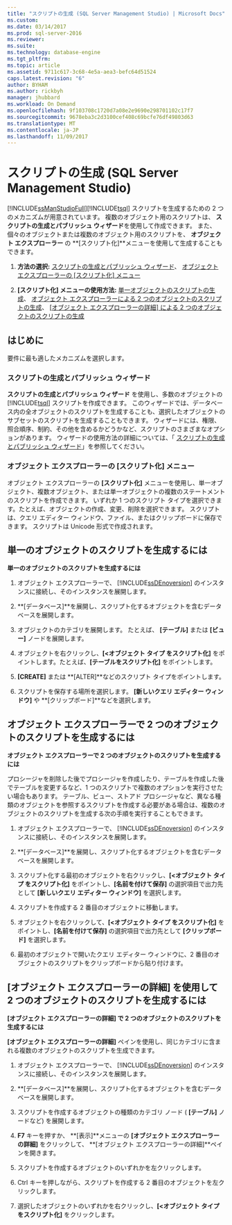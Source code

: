 ```yaml
---
title: "スクリプトの生成 (SQL Server Management Studio) | Microsoft Docs"
ms.custom: 
ms.date: 03/14/2017
ms.prod: sql-server-2016
ms.reviewer: 
ms.suite: 
ms.technology: database-engine
ms.tgt_pltfrm: 
ms.topic: article
ms.assetid: 9711c617-3c68-4e5a-aea3-befc64d51524
caps.latest.revision: "6"
author: BYHAM
ms.author: rickbyh
manager: jhubbard
ms.workload: On Demand
ms.openlocfilehash: 9f103708c1720d7a08e2e9690e298701102c17f7
ms.sourcegitcommit: 9678eba3c2d3100cef408c69bcfe76df49803d63
ms.translationtype: MT
ms.contentlocale: ja-JP
ms.lasthandoff: 11/09/2017
---
```

# <a name="generate-scripts-sql-server-management-studio"></a>スクリプトの生成 (SQL Server Management Studio)
  [!INCLUDE[ssManStudioFull](../../includes/ssmanstudiofull-md.md)][!INCLUDE[tsql](../../includes/tsql-md.md)] スクリプトを生成するための 2 つのメカニズムが用意されています。 複数のオブジェクト用のスクリプトは、 **スクリプトの生成とパブリッシュ ウィザード**を使用して作成できます。 また、個々のオブジェクトまたは複数のオブジェクト用のスクリプトを、 **オブジェクト エクスプローラー** の **[スクリプト化]**メニューを使用して生成することもできます。  
  
1.  **方法の選択:**  [スクリプトの生成とパブリッシュ ウィザード](#GenPubScriptWiz)、 [オブジェクト エクスプローラーの [スクリプト化] メニュー](#OEScriptAsMenu)  
  
2.  **[スクリプト化] メニューの使用方法:**  [単一オブジェクトのスクリプトの生成](#ScriptSingleObject)、 [オブジェクト エクスプローラーによる 2 つのオブジェクトのスクリプトの生成](#ScriptTwoObjectsOE)、 [[オブジェクト エクスプローラーの詳細] による 2 つのオブジェクトのスクリプトの生成](#ScriptTwoObjectsOED)  
  
## <a name="before-you-begin"></a>はじめに  
 要件に最も適したメカニズムを選択します。  
  
###  <a name="GenPubScriptWiz"></a> スクリプトの生成とパブリッシュ ウィザード  
 **スクリプトの生成とパブリッシュ ウィザード** を使用し、多数のオブジェクトの [!INCLUDE[tsql](../../includes/tsql-md.md)] スクリプトを作成できます。 このウィザードでは、データベース内の全オブジェクトのスクリプトを生成することも、選択したオブジェクトのサブセットのスクリプトを生成することもできます。 ウィザードには、権限、照合順序、制約、その他を含めるかどうかなど、スクリプトのさまざまなオプションがあります。 ウィザードの使用方法の詳細については、「 [スクリプトの生成とパブリッシュ ウィザード](../../relational-databases/scripting/generate-and-publish-scripts-wizard.md)」を参照してください。  
  
###  <a name="OEScriptAsMenu"></a> オブジェクト エクスプローラーの [スクリプト化] メニュー  
 オブジェクト エクスプローラーの **[スクリプト化]** メニューを使用し、単一オブジェクト、複数オブジェクト、または単一オブジェクトの複数のステートメントのスクリプトを作成できます。 いずれか 1 つのスクリプト タイプを選択できます。たとえば、オブジェクトの作成、変更、削除を選択できます。 スクリプトは、クエリ エディター ウィンドウ、ファイル、またはクリップボードに保存できます。 スクリプトは Unicode 形式で作成されます。  
  
##  <a name="ScriptSingleObject"></a> 単一のオブジェクトのスクリプトを生成するには  
 **単一のオブジェクトのスクリプトを生成するには**  
  
1.  オブジェクト エクスプローラーで、 [!INCLUDE[ssDEnoversion](../../includes/ssdenoversion-md.md)] のインスタンスに接続し、そのインスタンスを展開します。  
  
2.  **[データベース]**を展開し、スクリプト化するオブジェクトを含むデータベースを展開します。  
  
3.  オブジェクトのカテゴリを展開します。 たとえば、 **[テーブル]** または **[ビュー]** ノードを展開します。  
  
4.  オブジェクトを右クリックし、**[\<オブジェクト タイプ をスクリプト化]** をポイントします。たとえば、**[テーブルをスクリプト化]** をポイントします。  
  
5.  **[CREATE]** または **[ALTER]**などのスクリプト タイプをポイントします。  
  
6.  スクリプトを保存する場所を選択します。 **[新しいクエリ エディター ウィンドウ]** や **[クリップボード]**などを選択します。  
  
##  <a name="ScriptTwoObjectsOE"></a> オブジェクト エクスプローラーで 2 つのオブジェクトのスクリプトを生成するには  
 **オブジェクト エクスプローラーで 2 つのオブジェクトのスクリプトを生成するには**  
  
 プロシージャを削除した後でプロシージャを作成したり、テーブルを作成した後でテーブルを変更するなど、1 つのスクリプトで複数のオプションを実行させたい場合もあります。 テーブル、ビュー、ストアド プロシージャなど、異なる種類のオブジェクトを参照するスクリプトを作成する必要がある場合は、複数のオブジェクトのスクリプトを生成する次の手順を実行することもできます。  
  
1.  オブジェクト エクスプローラーで、 [!INCLUDE[ssDEnoversion](../../includes/ssdenoversion-md.md)] のインスタンスに接続し、そのインスタンスを展開します。  
  
2.  **[データベース]**を展開し、スクリプト化するオブジェクトを含むデータベースを展開します。  
  
3.  スクリプト化する最初のオブジェクトを右クリックし、**[\<オブジェクト タイプ をスクリプト化]** をポイントし、**[名前を付けて保存]** の選択項目で出力先として **[新しいクエリ エディター ウィンドウ]** を選択します。  
  
4.  スクリプトを作成する 2 番目のオブジェクトに移動します。  
  
5.  オブジェクトを右クリックして、**[\<オブジェクト タイプ をスクリプト化]** をポイントし、**[名前を付けて保存]** の選択項目で出力先として **[クリップボード]** を選択します。  
  
6.  最初のオブジェクトで開いたクエリ エディター ウィンドウに、2 番目のオブジェクトのスクリプトをクリップボードから貼り付けます。  
  
##  <a name="ScriptTwoObjectsOED"></a> [オブジェクト エクスプローラーの詳細] を使用して 2 つのオブジェクトのスクリプトを生成するには  
 **[オブジェクト エクスプローラーの詳細] で 2 つのオブジェクトのスクリプトを生成するには**  
  
 **[オブジェクト エクスプローラーの詳細]** ペインを使用し、同じカテゴリに含まれる複数のオブジェクトのスクリプトを生成できます。  
  
1.  オブジェクト エクスプローラーで、 [!INCLUDE[ssDEnoversion](../../includes/ssdenoversion-md.md)] のインスタンスに接続し、そのインスタンスを展開します。  
  
2.  **[データベース]**を展開し、スクリプト化するオブジェクトを含むデータベースを展開します。  
  
3.  スクリプトを作成するオブジェクトの種類のカテゴリ ノード ( **[テーブル]** ノードなど) を展開します。  
  
4.  **F7** キーを押すか、 **[表示]**メニューの **[オブジェクト エクスプローラーの詳細]** をクリックして、 **[オブジェクト エクスプローラーの詳細]**ペインを開きます。  
  
5.  スクリプトを作成するオブジェクトのいずれかを左クリックします。  
  
6.  Ctrl キーを押しながら、スクリプトを作成する 2 番目のオブジェクトを左クリックします。  
  
7.  選択したオブジェクトのいずれかを右クリックし、**[\<オブジェクト タイプ をスクリプト化]** をクリックします。  
  
  
